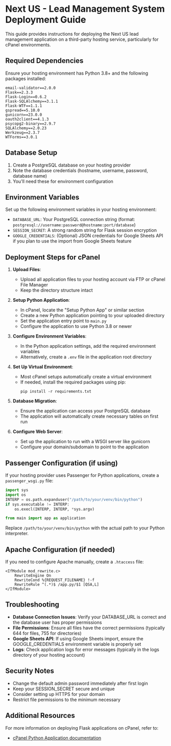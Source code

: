 # Next US - Lead Management System Deployment Guide

This guide provides instructions for deploying the Next US lead management application on a third-party hosting service, particularly for cPanel environments.

## Required Dependencies

Ensure your hosting environment has Python 3.8+ and the following packages installed:

```
email-validator==2.0.0
Flask==2.3.3
Flask-Login==0.6.2
Flask-SQLAlchemy==3.1.1
Flask-WTF==1.1.1
gspread==5.10.0
gunicorn==23.0.0
oauth2client==4.1.3
psycopg2-binary==2.9.7
SQLAlchemy==2.0.23
Werkzeug==2.3.7
WTForms==3.0.1
```

## Database Setup

1. Create a PostgreSQL database on your hosting provider
2. Note the database credentials (hostname, username, password, database name)
3. You'll need these for environment configuration

## Environment Variables

Set up the following environment variables in your hosting environment:

- `DATABASE_URL`: Your PostgreSQL connection string (format: `postgresql://username:password@hostname:port/database`)
- `SESSION_SECRET`: A strong random string for Flask session encryption
- `GOOGLE_CREDENTIALS`: (Optional) JSON credentials for Google Sheets API if you plan to use the import from Google Sheets feature

## Deployment Steps for cPanel

1. **Upload Files**:
   - Upload all application files to your hosting account via FTP or cPanel File Manager
   - Keep the directory structure intact

2. **Setup Python Application**:
   - In cPanel, locate the "Setup Python App" or similar section
   - Create a new Python application pointing to your uploaded directory
   - Set the application entry point to `main.py`
   - Configure the application to use Python 3.8 or newer

3. **Configure Environment Variables**:
   - In the Python application settings, add the required environment variables
   - Alternatively, create a `.env` file in the application root directory

4. **Set Up Virtual Environment**:
   - Most cPanel setups automatically create a virtual environment
   - If needed, install the required packages using pip:
     ```
     pip install -r requirements.txt
     ```

5. **Database Migration**:
   - Ensure the application can access your PostgreSQL database
   - The application will automatically create necessary tables on first run

6. **Configure Web Server**:
   - Set up the application to run with a WSGI server like gunicorn
   - Configure your domain/subdomain to point to the application

## Passenger Configuration (if using)

If your hosting provider uses Passenger for Python applications, create a `passenger_wsgi.py` file:

```python
import sys
import os
INTERP = os.path.expanduser("/path/to/your/venv/bin/python")
if sys.executable != INTERP:
    os.execl(INTERP, INTERP, *sys.argv)

from main import app as application
```

Replace `/path/to/your/venv/bin/python` with the actual path to your Python interpreter.

## Apache Configuration (if needed)

If you need to configure Apache manually, create a `.htaccess` file:

```
<IfModule mod_rewrite.c>
    RewriteEngine On
    RewriteCond %{REQUEST_FILENAME} !-f
    RewriteRule ^(.*)$ /app.py/$1 [QSA,L]
</IfModule>
```

## Troubleshooting

- **Database Connection Issues**: Verify your DATABASE_URL is correct and the database user has proper permissions
- **File Permissions**: Ensure all files have the correct permissions (typically 644 for files, 755 for directories)
- **Google Sheets API**: If using Google Sheets import, ensure the GOOGLE_CREDENTIALS environment variable is properly set
- **Logs**: Check application logs for error messages (typically in the logs directory of your hosting account)

## Security Notes

- Change the default admin password immediately after first login
- Keep your SESSION_SECRET secure and unique
- Consider setting up HTTPS for your domain
- Restrict file permissions to the minimum necessary

## Additional Resources

For more information on deploying Flask applications on cPanel, refer to:
- [cPanel Python Application documentation](https://docs.cpanel.net/knowledge-base/web-services/python-application/)